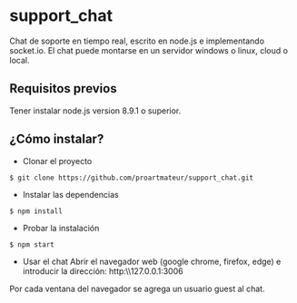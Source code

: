 # support_chat
Chat de soporte en tiempo real, escrito en node.js e implementando socket.io.
El chat puede montarse en un servidor windows o linux, cloud o local.

## Requisitos previos
Tener instalar node.js version 8.9.1 o superior.


## ¿Cómo instalar?
+ Clonar el proyecto

```{r, engine='bash', count_lines}
$ git clone https://github.com/proartmateur/support_chat.git
```
+ Instalar las dependencias
```{r, engine='bash', count_lines}
$ npm install
```
+ Probar la instalación
```{r, engine='bash', count_lines}
$ npm start
```
+ Usar el chat
Abrir el navegador web (google chrome, firefox, edge) e introducir la dirección: http:\\\\127.0.0.1:3006 

Por cada ventana del navegador se agrega un usuario guest al chat.
